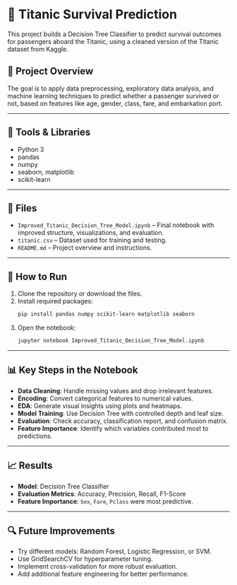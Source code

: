
# 🚢 Titanic Survival Prediction

This project builds a Decision Tree Classifier to predict survival outcomes for passengers aboard the Titanic, using a cleaned version of the Titanic dataset from Kaggle.

## 📌 Project Overview

The goal is to apply data preprocessing, exploratory data analysis, and machine learning techniques to predict whether a passenger survived or not, based on features like age, gender, class, fare, and embarkation port.

---

## 🧰 Tools & Libraries

- Python 3
- pandas
- numpy
- seaborn, matplotlib
- scikit-learn

---

## 📁 Files

- `Improved_Titanic_Decision_Tree_Model.ipynb` – Final notebook with improved structure, visualizations, and evaluation.
- `titanic.csv` – Dataset used for training and testing.
- `README.md` – Project overview and instructions.

---

## 🚀 How to Run

1. Clone the repository or download the files.
2. Install required packages:
   ```bash
   pip install pandas numpy scikit-learn matplotlib seaborn
   ```
3. Open the notebook:
   ```bash
   jupyter notebook Improved_Titanic_Decision_Tree_Model.ipynb
   ```

---

## 📊 Key Steps in the Notebook

- **Data Cleaning**: Handle missing values and drop irrelevant features.
- **Encoding**: Convert categorical features to numerical values.
- **EDA**: Generate visual insights using plots and heatmaps.
- **Model Training**: Use Decision Tree with controlled depth and leaf size.
- **Evaluation**: Check accuracy, classification report, and confusion matrix.
- **Feature Importance**: Identify which variables contributed most to predictions.

---

## 📈 Results

- **Model**: Decision Tree Classifier
- **Evaluation Metrics**: Accuracy, Precision, Recall, F1-Score
- **Feature Importance**: `Sex`, `Fare`, `Pclass` were most predictive.

---

## 🔍 Future Improvements

- Try different models: Random Forest, Logistic Regression, or SVM.
- Use GridSearchCV for hyperparameter tuning.
- Implement cross-validation for more robust evaluation.
- Add additional feature engineering for better performance.
